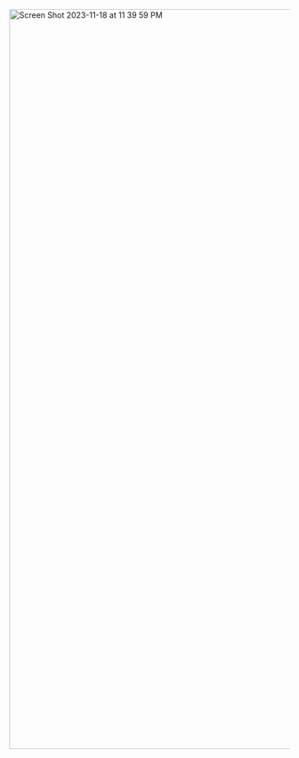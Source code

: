 <img width="1329" alt="Screen Shot 2023-11-18 at 11 39 59 PM" src="https://github.com/Lcariota/SWE_Project/assets/147449930/93a412a1-c5e3-4e94-9534-74ef8865f89a">
